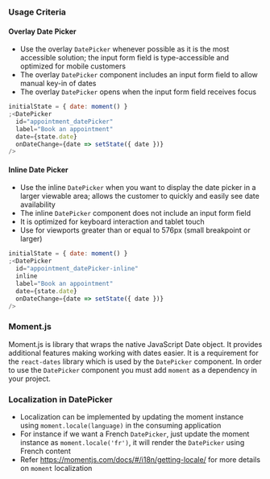 ### Usage Criteria

#### Overlay Date Picker

- Use the overlay `DatePicker` whenever possible as it is the most accessible solution; the input form field is type-accessible and optimized for mobile customers
- The overlay `DatePicker` component includes an input form field to allow manual key-in of dates
- The overlay `DatePicker` opens when the input form field receives focus

```jsx
initialState = { date: moment() }
;<DatePicker
  id="appointment_datePicker"
  label="Book an appointment"
  date={state.date}
  onDateChange={date => setState({ date })}
/>
```

#### Inline Date Picker

- Use the inline `DatePicker` when you want to display the date picker in a larger viewable area; allows the customer to quickly and easily see date availability
- The inline `DatePicker` component does not include an input form field
- It is optimized for keyboard interaction and tablet touch
- Use for viewports greater than or equal to 576px (small breakpoint or larger)

```jsx
initialState = { date: moment() }
;<DatePicker
  id="appointment_datePicker-inline"
  inline
  label="Book an appointment"
  date={state.date}
  onDateChange={date => setState({ date })}
/>
```

### Moment.js

Moment.js is library that wraps the native JavaScript Date object. It provides additional features making working with dates easier. It is a requirement for the `react-dates` library which is used by the `DatePicker` component. In order to use the `DatePicker` component you must add `moment` as a dependency in your project.

### Localization in DatePicker

- Localization can be implemented by updating the moment instance using `moment.locale(language)` in the consuming application
- For instance if we want a French `DatePicker`, just update the moment instance as `moment.locale('fr')`, it will render the `DatePicker` using French content
- Refer <https://momentjs.com/docs/#/i18n/getting-locale/> for more details on `moment` localization
